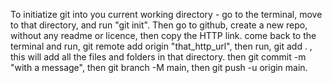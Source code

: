 To initiatize git into you current working directory - go to the terminal, move to that directory, and run "git init".
Then go to github, create a new repo, without any readme or licence, then copy the HTTP link.
come back to the terminal and run, git remote add origin "that_http_url",
then run, git add . , this will add all the files and folders in that directory.
then git commit -m "with a message",
then git branch -M main, 
then git push -u origin main.
